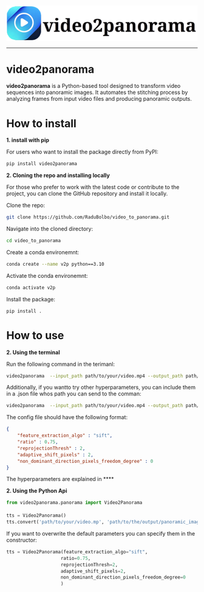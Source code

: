 <center><img src="data/logo_transparent.png" alt="video2panorama" /></center>

-----------

# video2panorama

**video2panorama** is a Python-based tool designed to transform video sequences into panoramic images. It automates the stitching process by analyzing frames from input video files and producing panoramic outputs. 


# How to install

**1. install with pip**

For users who want to install the package directly from PyPI:

```bash
pip install video2panorama
```

**2. Cloning the repo and installing locally**

For those who prefer to work with the latest code or contribute to the project, you can clone the GitHub repository and install it locally.

Clone the repo:
```bash
git clone https://github.com/RaduBolbo/video_to_panorama.git
```

Navigate into the cloned directory:
```bash
cd video_to_panorama
```

Create a conda environemnt:
```bash
conda create --name v2p python==3.10
```

Activate the conda environemnt:
```bash
conda activate v2p 
```

Install the package:
```bash
pip install .
```


# How to use

**2. Using the terminal**

Run the following command in the terimanl:
```bash
video2panorama  --input_path path/to/your/video.mp4 --output_path path/to/the/output/panoramic_image.png
```

Additionally, if you wantto try other hyperparameters, you can include them in a .json file whos path you can send to the comman:
```bash
video2panorama  --input_path path/to/your/video.mp4 --output_path path/to/the/output/panoramic_image.png --hyperparameters_path path/to/your/config/file.json
```

The config file should have the following format:
```json
{
    "feature_extraction_algo" : "sift",
    "ratio" : 0.75,
    "reprojectionThresh" : 2,
    "adaptive_shift_pixels" : 2,
    "non_dominant_direction_pixels_freedom_degree" : 0
}
```
The hyperparameters are explained in ****



**2. Using the Python Api**

```python
from video2panorama.panorama import Video2Panorama

tts = Video2Panorama()
tts.convert('path/to/your/video.mp', 'path/to/the/output/panoramic_image.png')
```

If you want to overwrite the default parameters you can specify them in the constructor:
```python
tts = Video2Panorama(feature_extraction_algo="sift",
                    ratio=0.75,
                    reprojectionThresh=2,
                    adaptive_shift_pixels=2,
                    non_dominant_direction_pixels_freedom_degree=0
                    )
```
